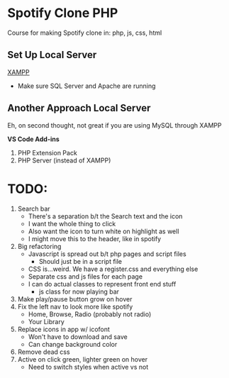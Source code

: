 # Spotify Clone PHP

Course for making Spotify clone in: php, js, css, html

## Set Up Local Server

[XAMPP](https://www.apachefriends.org/index.html)

- Make sure SQL Server and Apache are running

## Another Approach Local Server

Eh, on second thought, not great if you are using MySQL through XAMPP

**VS Code Add-ins**

1. PHP Extension Pack
1. PHP Server (instead of XAMPP)

# TODO:

1. Search bar
   - There's a separation b/t the Search text and the icon
   - I want the whole thing to click
   - Also want the icon to turn white on highlight as well
   - I might move this to the header, like in spotify
1. Big refactoring
   - Javascript is spread out b/t php pages and script files
     - Should just be in a script file
   - CSS is...weird. We have a register.css and everything else
   - Separate css and js files for each page
   - I can do actual classes to represent front end stuff
     - js class for now playing bar
1. Make play/pause button grow on hover
1. Fix the left nav to look more like spotify
   - Home, Browse, Radio (probably not radio)
   - Your Library
1. Replace icons in app w/ icofont
   - Won't have to download and save
   - Can change background color
1. Remove dead css
1. Active on click green, lighter green on hover
   - Need to switch styles when active vs not
